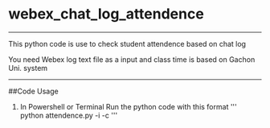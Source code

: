 # webex_chat_log_attendence

--------------------------
This python code is use to check student attendence based on chat log

You need Webex log text file as a input and class time is based on Gachon Uni. system

---------------------------

##Code Usage
1. In Powershell or Terminal Run the python code with this format
'''
python attendence.py -i <inputfile> -c <classtime>
'''    
    
    
  
